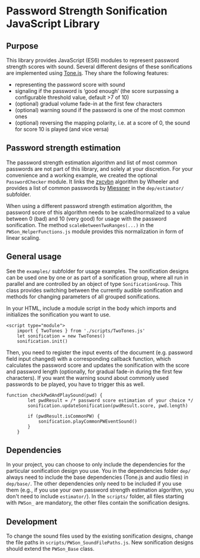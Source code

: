 # Password Strength Sonification JavaScript Library
## Purpose
This library provides JavaScript (ES6) modules to represent password strength scores with sound. Several different designs of these sonifications are implemented using [Tone.js]. They share the following features:
- representing the password score with sound
- signaling if the password is ‘good enough’ (the score surpassing a configurable threshold value, default >7 of 10)
- (optional) gradual volume fade-in at the first few characters
- (optional) warning sound if the password is one of the most common ones
- (optional) reversing the mapping polarity, i.e. at a score of 0, the sound for score 10 is played (and vice versa) 


## Password strength estimation
The password strength estimation algorithm and list of most common passwords are not part of this library, and solely at your discretion. For your convenience and a working example, we created the optional `PasswordChecker` module. It links the [zxcvbn] algorithm by Wheeler and provides a list of common passwords by [Miessner] in the `dep/estimator/` subfolder.

When using a different password strength estimation algorithm, the password score of this algorithm needs to be scaled/normalized to a value between 0 (bad) and 10 (very good) for usage with the password sonification. The method `scaleBetweenTwoRanges(...)` in the `PWSon_HelperFunctions.js` module provides this normalization in form of linear scaling.

## General usage
See the `examples/` subfolder for usage examples.
The sonification designs can be used one by one or as part of a sonification group, where all run in parallel and are controlled by an object of type  `SonificationGroup`. This class provides switching between the currently audible sonification and methods for changing parameters of all grouped sonifications.

In your HTML, include a module script in the body which imports and initializes the sonification you want to use. 
```
<script type="module">
    import { TwoTones } from './scripts/TwoTones.js'
    let sonification = new TwoTones()
    sonification.init()
```

Then, you need to register the input events of the document (e.g. password field input changed) with a corresponding callback function, which calculates the password score and updates the sonification with the score and password length (optionally, for gradual fade-in during the first few characters). If you want the warning sound about commonly used passwords to be played, you have to trigger this as well.

```
function checkPwdAndPlaySound(pwd) {
        let pwdResult = /* password score estimation of your choice */
        sonification.updateSonification(pwdResult.score, pwd.length)

        if (pwdResult.isCommonPW) {
            sonification.playCommonPWEventSound()
        }                   
    }
```


## Dependencies
In your project, you can choose to only include the dependencies for the particular sonification design you use. You in the dependencies folder `dep/` always need to include the base dependencies (Tone.js and audio files) in `dep/base/`. The other dependencies only need to be included if you use them (e.g., if you use your own password strength estimation algorithm, you don't need to include `estimator/`). In the `scripts/` folder, all files starting with `PWSon_` are mandatory, the other files contain the sonification designs.

## Development
To change the sound files used by the existing sonification designs, change the file paths in `scripts/PWSon_SoundFilePaths.js`.
New sonification designs should extend the `PWSon_Base` class.

[Tone.js]: https://tonejs.github.io/
[Miessner]: https://github.com/danielmiessler/SecLists/tree/master/Passwords/Common-Credentials
[zxcvbn]: https://www.usenix.org/conference/usenixsecurity16/technical-sessions/presentation/wheeler